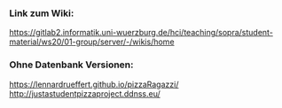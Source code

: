 ### Link zum Wiki:
https://gitlab2.informatik.uni-wuerzburg.de/hci/teaching/sopra/student-material/ws20/01-group/server/-/wikis/home

### Ohne Datenbank Versionen:
https://lennardrueffert.github.io/pizzaRagazzi/
http://justastudentpizzaproject.ddnss.eu/
